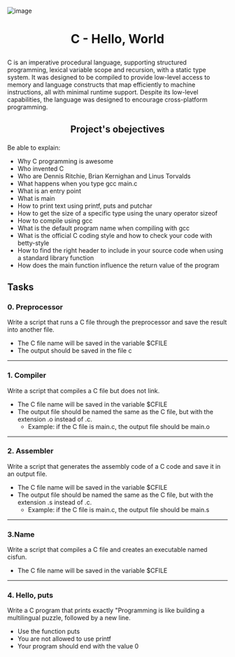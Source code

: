 ![image](https://s3.eu-west-3.amazonaws.com/hbtn.intranet.project.files/holbertonschool-low_level_programming/212/cisfun.jpg)
# <p align=center> C - Hello, World</p>
C is an imperative procedural language, supporting structured programming, lexical variable scope and recursion, with a static type system. It was designed to be compiled to provide low-level access to memory and language constructs that map efficiently to machine instructions, all with minimal runtime support. Despite its low-level capabilities, the language was designed to encourage cross-platform programming.
## <p align=center> Project's obejectives </p>
Be able to explain:
- Why C programming is awesome
- Who invented C
- Who are Dennis Ritchie, Brian Kernighan and Linus Torvalds
- What happens when you type gcc main.c
- What is an entry point
- What is main
- How to print text using printf, puts and putchar
- How to get the size of a specific type using the unary operator sizeof
- How to compile using gcc
- What is the default program name when compiling with gcc
- What is the official C coding style and how to check your code with betty-style
- How to find the right header to include in your source code when using a standard library function
- How does the main function influence the return value of the program

## Tasks
### 0. Preprocessor
Write a script that runs a C file through the preprocessor and save the result into another file.

- The C file name will be saved in the variable $CFILE
- The output should be saved in the file c
--------------------------------------------------------------------------
### 1. Compiler
Write a script that compiles a C file but does not link.

- The C file name will be saved in the variable $CFILE
- The output file should be named the same as the C file, but with the extension .o instead of .c.
  - Example: if the C file is main.c, the output file should be main.o
--------------------------------------------------------------------------
### 2. Assembler
Write a script that generates the assembly code of a C code and save it in an output file.

- The C file name will be saved in the variable $CFILE
- The output file should be named the same as the C file, but with the extension .s instead of .c.
  - Example: if the C file is main.c, the output file should be main.s
--------------------------------------------------------------------------
### 3.Name
Write a script that compiles a C file and creates an executable named cisfun.

- The C file name will be saved in the variable $CFILE
--------------------------------------------------------------------------
### 4. Hello, puts
Write a C program that prints exactly "Programming is like building a multilingual puzzle, followed by a new line.

- Use the function puts
- You are not allowed to use printf
- Your program should end with the value 0
